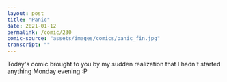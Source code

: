 ```yaml
---
layout: post
title: "Panic"
date: 2021-01-12
permalink: /comic/230
comic-source: "assets/images/comics/panic_fin.jpg"
transcript: ""
---
```


Today's comic brought to you by my sudden realization that I hadn't started anything Monday evening :P
